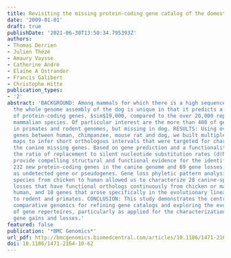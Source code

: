 ```yaml
---
title: Revisiting the missing protein-coding gene catalog of the domestic dog
date: '2009-01-01'
draft: true
publishDate: '2021-06-30T13:50:34.795393Z'
authors:
- Thomas Derrien
- Julien Thézé
- Amaury Vaysse
- Catherine André
- Elaine A Ostrander
- Francis Galibert
- Christophe Hitte
publication_types:
- '2'
abstract: 'BACKGROUND: Among mammals for which there is a high sequence coverage,
  the whole genome assembly of the dog is unique in that it predicts a low number
  of protein-coding genes, $sim$19,000, compared to the over 20,000 reported for other
  mammalian species. Of particular interest are the more than 400 of genes annotated
  in primates and rodent genomes, but missing in dog. RESULTS: Using over 14,000 orthologous
  genes between human, chimpanzee, mouse rat and dog, we built multiple pairwise synteny
  maps to infer short orthologous intervals that were targeted for characterizing
  the canine missing genes. Based on gene prediction and a functionality test using
  the ratio of replacement to silent nucleotide substitution rates (d(N)/d(S)), we
  provide compelling structural and functional evidence for the identification of
  232 new protein-coding genes in the canine genome and 69 gene losses, characterized
  as undetected gene or pseudogenes. Gene loss phyletic pattern analysis using ten
  species from chicken to human allowed us to characterize 28 canine-specific gene
  losses that have functional orthologs continuously from chicken or marsupials through
  human, and 10 genes that arose specifically in the evolutionary lineage leading
  to rodent and primates. CONCLUSION: This study demonstrates the central role of
  comparative genomics for refining gene catalogs and exploring the evolutionary history
  of gene repertoires, particularly as applied for the characterization of species-specific
  gene gains and losses.'
featured: false
publication: '*BMC Genomics*'
url_pdf: http://bmcgenomics.biomedcentral.com/articles/10.1186/1471-2164-10-62
doi: 10.1186/1471-2164-10-62
---
```


